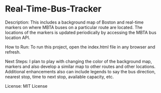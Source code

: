 # Real-Time-Bus-Tracker
Description: This includes a background map of Boston and real-time markers on where MBTA buses on a particular route are located. The locations of the markers is updated periodically by accessing the MBTA bus location API.

How to Run: To run this project, open the index.html file in any browser and refresh.

Next Steps: I plan to play with changing the color of the background map, markers and also develop a similar map to other routes and other locations. Additional enhancements also can include legends to say the bus direction, nearest stop, time to next stop, available capacity, etc.

License: MIT License
